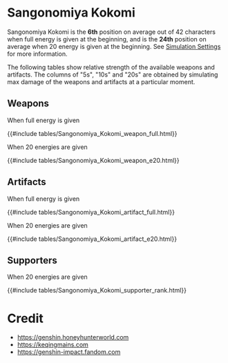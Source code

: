 # Sangonomiya Kokomi

Sangonomiya Kokomi is the **6th** position on average out of 42
characters when full energy is given at the beginning, and is the
**24th** position on average when 20 energy is given at the
beginning. See [Simulation Settings](./simulation_settings.md) for more
information.

The following tables show relative strength of the available weapons and
artifacts. The columns of "5s", "10s" and "20s" are obtained by
simulating max damage of the weapons and artifacts at a particular
moment.

## Weapons

When full energy is given

{{#include tables/Sangonomiya_Kokomi_weapon_full.html}}

When 20 energies are given

{{#include tables/Sangonomiya_Kokomi_weapon_e20.html}}

## Artifacts

When full energy is given

{{#include tables/Sangonomiya_Kokomi_artifact_full.html}}

When 20 energies are given

{{#include tables/Sangonomiya_Kokomi_artifact_e20.html}}

## Supporters

When 20 energies are given

{{#include tables/Sangonomiya_Kokomi_supporter_rank.html}}

# Credit

- <https://genshin.honeyhunterworld.com>
- <https://keqingmains.com>
- <https://genshin-impact.fandom.com>
